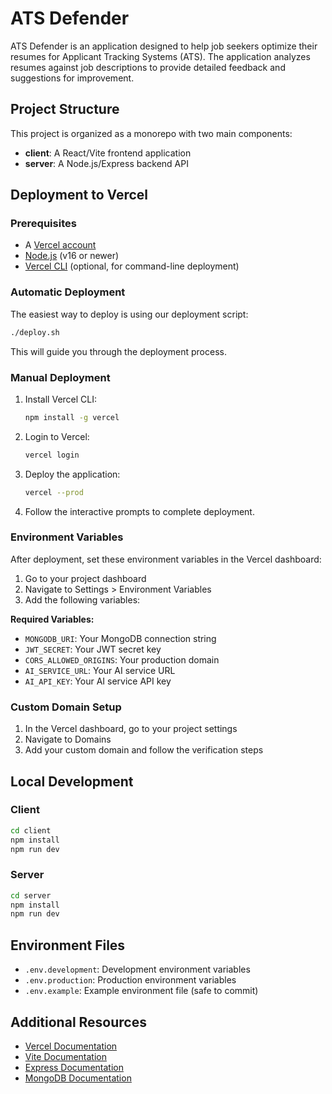# ATS Defender

ATS Defender is an application designed to help job seekers optimize their resumes for Applicant Tracking Systems (ATS). The application analyzes resumes against job descriptions to provide detailed feedback and suggestions for improvement.

## Project Structure

This project is organized as a monorepo with two main components:

- **client**: A React/Vite frontend application
- **server**: A Node.js/Express backend API

## Deployment to Vercel

### Prerequisites

- A [Vercel account](https://vercel.com/signup)
- [Node.js](https://nodejs.org/) (v16 or newer)
- [Vercel CLI](https://vercel.com/docs/cli) (optional, for command-line deployment)

### Automatic Deployment

The easiest way to deploy is using our deployment script:

```bash
./deploy.sh
```

This will guide you through the deployment process.

### Manual Deployment

1. Install Vercel CLI:
   ```bash
   npm install -g vercel
   ```

2. Login to Vercel:
   ```bash
   vercel login
   ```

3. Deploy the application:
   ```bash
   vercel --prod
   ```

4. Follow the interactive prompts to complete deployment.

### Environment Variables

After deployment, set these environment variables in the Vercel dashboard:

1. Go to your project dashboard
2. Navigate to Settings > Environment Variables
3. Add the following variables:

**Required Variables:**
- `MONGODB_URI`: Your MongoDB connection string
- `JWT_SECRET`: Your JWT secret key
- `CORS_ALLOWED_ORIGINS`: Your production domain
- `AI_SERVICE_URL`: Your AI service URL
- `AI_API_KEY`: Your AI service API key

### Custom Domain Setup

1. In the Vercel dashboard, go to your project settings
2. Navigate to Domains
3. Add your custom domain and follow the verification steps

## Local Development

### Client

```bash
cd client
npm install
npm run dev
```

### Server

```bash
cd server
npm install
npm run dev
```

## Environment Files

- `.env.development`: Development environment variables
- `.env.production`: Production environment variables
- `.env.example`: Example environment file (safe to commit)

## Additional Resources

- [Vercel Documentation](https://vercel.com/docs)
- [Vite Documentation](https://vitejs.dev/guide/)
- [Express Documentation](https://expressjs.com/)
- [MongoDB Documentation](https://docs.mongodb.com/)

